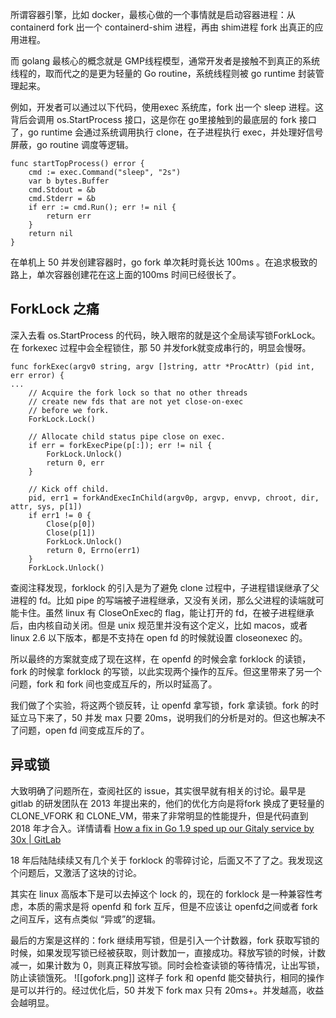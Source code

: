 所谓容器引擎，比如 docker，最核心做的一个事情就是启动容器进程：从 containerd fork 出一个 containerd-shim 进程，再由 shim进程 fork 出真正的应用进程。

而 golang 最核心的概念就是 GMP线程模型，通常开发者是接触不到真正的系统线程的，取而代之的是更为轻量的 Go routine，系统线程则被 go runtime 封装管理起来。

例如，开发者可以通过以下代码，使用exec 系统库，fork 出一个 sleep 进程。这背后会调用 os.StartProcess 接口，这是你在 go里接触到的最底层的 fork 接口了，go runtime 会通过系统调用执行 clone，在子进程执行 exec，并处理好信号屏蔽，go routine 调度等逻辑。

```
func startTopProcess() error {
	cmd := exec.Command("sleep", "2s")
	var b bytes.Buffer
	cmd.Stdout = &b
	cmd.Stderr = &b
	if err := cmd.Run(); err != nil {
		return err
	}
	return nil
}
```

在单机上 50 并发创建容器时，go fork 单次耗时竟长达 100ms 。在追求极致的路上，单次容器创建花在这上面的100ms 时间已经很长了。
## ForkLock 之痛

深入去看 os.StartProcess 的代码，映入眼帘的就是这个全局读写锁ForkLock。在 forkexec 过程中会全程锁住，那 50 并发fork就变成串行的，明显会慢呀。

```
func forkExec(argv0 string, argv []string, attr *ProcAttr) (pid int, err error) {
...
	// Acquire the fork lock so that no other threads
	// create new fds that are not yet close-on-exec
	// before we fork.
	ForkLock.Lock()

	// Allocate child status pipe close on exec.
	if err = forkExecPipe(p[:]); err != nil {
		ForkLock.Unlock()
		return 0, err
	}

	// Kick off child.
	pid, err1 = forkAndExecInChild(argv0p, argvp, envvp, chroot, dir, attr, sys, p[1])
	if err1 != 0 {
		Close(p[0])
		Close(p[1])
		ForkLock.Unlock()
		return 0, Errno(err1)
	}
	ForkLock.Unlock()
```

查阅注释发现，forklock 的引入是为了避免 clone 过程中，子进程错误继承了父进程的 fd。比如 pipe 的写端被子进程继承，又没有关闭，那么父进程的读端就可能卡住。虽然 linux 有 CloseOnExec的 flag，能让打开的 fd，在被子进程继承后，由内核自动关闭。但是 unix 规范里并没有这个定义，比如 macos，或者 linux 2.6 以下版本，都是不支持在 open fd 的时候就设置 closeonexec 的。

所以最终的方案就变成了现在这样，在 openfd 的时候会拿 forklock 的读锁，fork 的时候拿 forklock 的写锁，以此实现两个操作的互斥。但这里带来了另一个问题，fork 和 fork 间也变成互斥的，所以时延高了。

我们做了个实验，将这两个锁反转，让 openfd 拿写锁，fork 拿读锁。fork 的时延立马下来了，50 并发 max 只要 20ms，说明我们的分析是对的。但这也解决不了问题，open fd 间变成互斥的了。

## 异或锁

大致明确了问题所在，查阅社区的 issue，其实很早就有相关的讨论。最早是 gitlab 的研发团队在 2013 年提出来的，他们的优化方向是将fork 换成了更轻量的CLONE_VFORK 和 CLONE_VM，带来了非常明显的性能提升，但是代码直到 2018 年才合入。详情请看 [How a fix in Go 1.9 sped up our Gitaly service by 30x | GitLab](https://about.gitlab.com/blog/2018/01/23/how-a-fix-in-go-19-sped-up-our-gitaly-service-by-30x/)

18 年后陆陆续续又有几个关于 forklock 的零碎讨论，后面又不了了之。我发现这个问题后，又激活了这块的讨论。

其实在 linux 高版本下是可以去掉这个 lock 的，现在的 forklock 是一种兼容性考虑，本质的需求是将 openfd 和 fork 互斥，但是不应该让 openfd之间或者 fork 之间互斥，这有点类似 “异或”的逻辑。

最后的方案是这样的：fork 继续用写锁，但是引入一个计数器，fork 获取写锁的时候，如果发现写锁已经被获取，则计数加一，直接成功。释放写锁的时候，计数减一，如果计数为 0，则真正释放写锁。同时会检查读锁的等待情况，让出写锁，防止读锁饿死。
![[gofork.png]]
这样子 fork 和 openfd 能交替执行，相同的操作是可以并行的。经过优化后，50 并发下 fork max 只有 20ms+。并发越高，收益会越明显。
